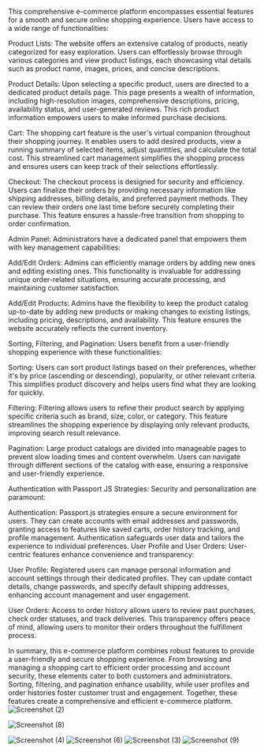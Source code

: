 This comprehensive e-commerce platform encompasses essential features for a smooth and secure online shopping experience. Users have access to a wide range of functionalities:

Product Lists: The website offers an extensive catalog of products, neatly categorized for easy exploration. Users can effortlessly browse through various categories and view product listings, each showcasing vital details such as product name, images, prices, and concise descriptions.

Product Details: Upon selecting a specific product, users are directed to a dedicated product details page. This page presents a wealth of information, including high-resolution images, comprehensive descriptions, pricing, availability status, and user-generated reviews. This rich product information empowers users to make informed purchase decisions.

Cart: The shopping cart feature is the user's virtual companion throughout their shopping journey. It enables users to add desired products, view a running summary of selected items, adjust quantities, and calculate the total cost. This streamlined cart management simplifies the shopping process and ensures users can keep track of their selections effortlessly.

Checkout: The checkout process is designed for security and efficiency. Users can finalize their orders by providing necessary information like shipping addresses, billing details, and preferred payment methods. They can review their orders one last time before securely completing their purchase. This feature ensures a hassle-free transition from shopping to order confirmation.

Admin Panel: Administrators have a dedicated panel that empowers them with key management capabilities:

Add/Edit Orders: Admins can efficiently manage orders by adding new ones and editing existing ones. This functionality is invaluable for addressing unique order-related situations, ensuring accurate processing, and maintaining customer satisfaction.

Add/Edit Products: Admins have the flexibility to keep the product catalog up-to-date by adding new products or making changes to existing listings, including pricing, descriptions, and availability. This feature ensures the website accurately reflects the current inventory.

Sorting, Filtering, and Pagination: Users benefit from a user-friendly shopping experience with these functionalities:

Sorting: Users can sort product listings based on their preferences, whether it's by price (ascending or descending), popularity, or other relevant criteria. This simplifies product discovery and helps users find what they are looking for quickly.

Filtering: Filtering allows users to refine their product search by applying specific criteria such as brand, size, color, or category. This feature streamlines the shopping experience by displaying only relevant products, improving search result relevance.

Pagination: Large product catalogs are divided into manageable pages to prevent slow loading times and content overwhelm. Users can navigate through different sections of the catalog with ease, ensuring a responsive and user-friendly experience.

Authentication with Passport JS Strategies: Security and personalization are paramount:

Authentication: Passport.js strategies ensure a secure environment for users. They can create accounts with email addresses and passwords, granting access to features like saved carts, order history tracking, and profile management. Authentication safeguards user data and tailors the experience to individual preferences.
User Profile and User Orders: User-centric features enhance convenience and transparency:

User Profile: Registered users can manage personal information and account settings through their dedicated profiles. They can update contact details, change passwords, and specify default shipping addresses, enhancing account management and user engagement.

User Orders: Access to order history allows users to review past purchases, check order statuses, and track deliveries. This transparency offers peace of mind, allowing users to monitor their orders throughout the fulfillment process.

In summary, this e-commerce platform combines robust features to provide a user-friendly and secure shopping experience. From browsing and managing a shopping cart to efficient order processing and account security, these elements cater to both customers and administrators. Sorting, filtering, and pagination enhance usability, while user profiles and order histories foster customer trust and engagement. Together, these features create a comprehensive and efficient e-commerce platform.
![Screenshot (2)](https://github.com/sk230144/S_MART_ECOMMERCE_FRONTEND/assets/95127073/c8f10906-deab-415f-8b8e-65008321d656)

![Screenshot (8)](https://github.com/sk230144/S_MART_ECOMMERCE_FRONTEND/assets/95127073/37a50859-abd0-4d1c-a323-d481fce48f46)

![Screenshot (4)](https://github.com/sk230144/S_MART_ECOMMERCE_FRONTEND/assets/95127073/bc5d81cd-79a7-4534-83ac-8894e0ef34dd)
![Screenshot (6)](https://github.com/sk230144/S_MART_ECOMMERCE_FRONTEND/assets/95127073/f3c9e424-4ecc-48ca-94b3-7d7bc3aca1ab)
![Screenshot (3)](https://github.com/sk230144/S_MART_ECOMMERCE_FRONTEND/assets/95127073/d9cc378f-73c6-4b81-8f18-93b3b1396784)
![Screenshot (9)](https://github.com/sk230144/S_MART_ECOMMERCE_FRONTEND/assets/95127073/b0847301-5810-44b2-89dc-8f3cd57bf7d2)
